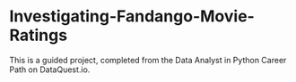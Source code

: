 # Investigating-Fandango-Movie-Ratings

This is a guided project, completed from the Data Analyst in Python Career Path on DataQuest.io.
